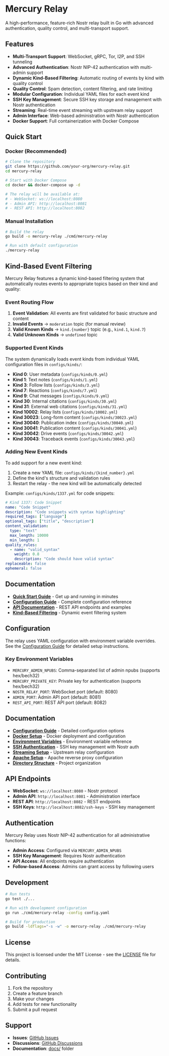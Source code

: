 # Mercury Relay

A high-performance, feature-rich Nostr relay built in Go with advanced authentication, quality control, and multi-transport support.

## Features

- **Multi-Transport Support**: WebSocket, gRPC, Tor, I2P, and SSH tunneling
- **Advanced Authentication**: Nostr NIP-42 authentication with multi-admin support
- **Dynamic Kind-Based Filtering**: Automatic routing of events by kind with quality control
- **Quality Control**: Spam detection, content filtering, and rate limiting
- **Modular Configuration**: Individual YAML files for each event kind
- **SSH Key Management**: Secure SSH key storage and management with Nostr authentication
- **Streaming**: Real-time event streaming with upstream relay support
- **Admin Interface**: Web-based administration with Nostr authentication
- **Docker Support**: Full containerization with Docker Compose

## Quick Start

### Docker (Recommended)

```bash
# Clone the repository
git clone https://github.com/your-org/mercury-relay.git
cd mercury-relay

# Start with Docker Compose
cd docker && docker-compose up -d

# The relay will be available at:
# - WebSocket: ws://localhost:8080
# - Admin API: http://localhost:8081
# - REST API: http://localhost:8082
```

### Manual Installation

```bash
# Build the relay
go build -o mercury-relay ./cmd/mercury-relay

# Run with default configuration
./mercury-relay
```

## Kind-Based Event Filtering

Mercury Relay features a dynamic kind-based filtering system that automatically routes events to appropriate topics based on their kind and quality:

### Event Routing Flow

1. **Event Validation**: All events are first validated for basic structure and content
2. **Invalid Events** → `moderation` topic (for manual review)
3. **Valid Known Kinds** → `kind.{number}` topic (e.g., `kind.1`, `kind.7`)
4. **Valid Unknown Kinds** → `undefined` topic

### Supported Event Kinds

The system dynamically loads event kinds from individual YAML configuration files in `configs/kinds/`:

- **Kind 0**: User metadata (`configs/kinds/0.yml`)
- **Kind 1**: Text notes (`configs/kinds/1.yml`)
- **Kind 3**: Follow lists (`configs/kinds/3.yml`)
- **Kind 7**: Reactions (`configs/kinds/7.yml`)
- **Kind 9**: Chat messages (`configs/kinds/9.yml`)
- **Kind 30**: Internal citations (`configs/kinds/30.yml`)
- **Kind 31**: External web citations (`configs/kinds/31.yml`)
- **Kind 10002**: Relay lists (`configs/kinds/10002.yml`)
- **Kind 30023**: Long-form content (`configs/kinds/30023.yml`)
- **Kind 30040**: Publication index (`configs/kinds/30040.yml`)
- **Kind 30041**: Publication content (`configs/kinds/30041.yml`)
- **Kind 30042**: Drive events (`configs/kinds/30042.yml`)
- **Kind 30043**: Traceback events (`configs/kinds/30043.yml`)

### Adding New Event Kinds

To add support for a new event kind:

1. Create a new YAML file: `configs/kinds/{kind_number}.yml`
2. Define the kind's structure and validation rules
3. Restart the relay - the new kind will be automatically detected

Example: `configs/kinds/1337.yml` for code snippets:

```yaml
# Kind 1337: Code Snippet
name: "Code Snippet"
description: "Code snippets with syntax highlighting"
required_tags: ["language"]
optional_tags: ["title", "description"]
content_validation:
  type: "text"
  max_length: 10000
  min_length: 1
quality_rules:
  - name: "valid_syntax"
    weight: 0.8
    description: "Code should have valid syntax"
replaceable: false
ephemeral: false
```

## Documentation

- **[Quick Start Guide](docs/quick-start.md)** - Get up and running in minutes
- **[Configuration Guide](docs/configuration.md)** - Complete configuration reference
- **[API Documentation](docs/api.md)** - REST API endpoints and examples
- **[Kind-Based Filtering](docs/kind-based-filtering.md)** - Dynamic event filtering system

## Configuration

The relay uses YAML configuration with environment variable overrides. See the [Configuration Guide](docs/configuration.md) for detailed setup instructions.

### Key Environment Variables

- `MERCURY_ADMIN_NPUBS`: Comma-separated list of admin npubs (supports hex/bech32)
- `MERCURY_PRIVATE_KEY`: Private key for authentication (supports hex/bech32)
- `NOSTR_RELAY_PORT`: WebSocket port (default: 8080)
- `ADMIN_PORT`: Admin API port (default: 8081)
- `REST_API_PORT`: REST API port (default: 8082)

## Documentation

- **[Configuration Guide](docs/configuration.md)** - Detailed configuration options
- **[Docker Setup](docs/docker.md)** - Docker deployment and configuration
- **[Environment Variables](docs/environment.md)** - Environment variable reference
- **[SSH Authentication](docs/ssh-authentication.md)** - SSH key management with Nostr auth
- **[Streaming Setup](docs/streaming.md)** - Upstream relay configuration
- **[Apache Setup](docs/apache.md)** - Apache reverse proxy configuration
- **[Directory Structure](docs/directory-structure.md)** - Project organization

## API Endpoints

- **WebSocket**: `ws://localhost:8080` - Nostr protocol
- **Admin API**: `http://localhost:8081` - Administration interface
- **REST API**: `http://localhost:8082` - REST endpoints
- **SSH Keys**: `http://localhost:8082/ssh-keys` - SSH key management

## Authentication

Mercury Relay uses Nostr NIP-42 authentication for all administrative functions:

- **Admin Access**: Configured via `MERCURY_ADMIN_NPUBS`
- **SSH Key Management**: Requires Nostr authentication
- **API Access**: All endpoints require authentication
- **Follow-based Access**: Admins can grant access by following users

## Development

```bash
# Run tests
go test ./...

# Run with development configuration
go run ./cmd/mercury-relay -config config.yaml

# Build for production
go build -ldflags="-s -w" -o mercury-relay ./cmd/mercury-relay
```

## License

This project is licensed under the MIT License - see the [LICENSE](LICENSE) file for details.

## Contributing

1. Fork the repository
2. Create a feature branch
3. Make your changes
4. Add tests for new functionality
5. Submit a pull request

## Support

- **Issues**: [GitHub Issues](https://github.com/your-org/mercury-relay/issues)
- **Discussions**: [GitHub Discussions](https://github.com/your-org/mercury-relay/discussions)
- **Documentation**: [docs/](docs/) folder